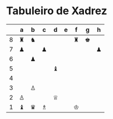 # Tabuleiro de Xadrez

|   | a | b | c | d | e | f | g | h |
|---|---|---|---|---|---|---|---|---|
| 8 | ♜ | ♞ |   |   |   | ♜ | ♚ |   |
| 7 | ♟ |   | ♟ |   |   |   |   | ♟ |
| 6 |   | ♟ |   |   |   |   |   |   |
| 5 |   |   |   | ♝ |   |   |   |   |
| 4 |   |   |   |   |   |   |   |   |
| 3 |   | ♙ |   |   |   |   |   |   |
| 2 | ♙ |   |   | ♕ |   |   |   |   |
| 1 | ♝ | ♛ | ♗ |   |   | ♔ |   |   |
